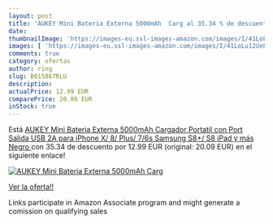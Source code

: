 ```yaml
---
layout: post
title: 'AUKEY Mini Bateria Externa 5000mAh  Carg al 35.34 % de descuento'
date: 
thumbnailImage: 'https://images-eu.ssl-images-amazon.com/images/I/41LoLu12UeL._SL200_.jpg'
images: [ 'https://images-eu.ssl-images-amazon.com/images/I/41LoLu12UeL._SL200_.jpg' ]
comments: true
category: ofertas
author: ring
slug: B015867RLU
description:
actualPrice: 12.99 EUR
comparePrice: 20.09 EUR
inStock: true
---
```


Está [AUKEY Mini Bateria Externa 5000mAh  Cargador Portatil con Port Salida USB 2A para iPhone X/ 8/ Plus/ 7/6s  Samsung S8+/ S8  iPad y más  Negro ](https://www.amazon.es/dp/B015867RLU/?tag=tolees-21) con 35.34 de descuento por 12.99 EUR (original: 20.09 EUR) en el siguiente enlace!

[![AUKEY Mini Bateria Externa 5000mAh  Carg](https://images-eu.ssl-images-amazon.com/images/I/41LoLu12UeL._SL200_.jpg)](https://www.amazon.es/dp/B015867RLU/?tag=tolees-21)

[Ver la oferta!!](https://www.amazon.es/dp/B015867RLU/?tag=tolees-21)

Links participate in Amazon Associate program and might generate a comission on qualifying sales


